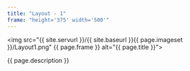 ```yaml
---
title: "Layout - 1"
frame: "height='375' width='500'"
---
```

<img src="{{ site.servurl }}/{{ site.baseurl }}{{ page.imageset }}/Layout1.png" {{ page.frame }} alt="{{ page.title }}">
<div>
  {{ page.description }}
</div>
